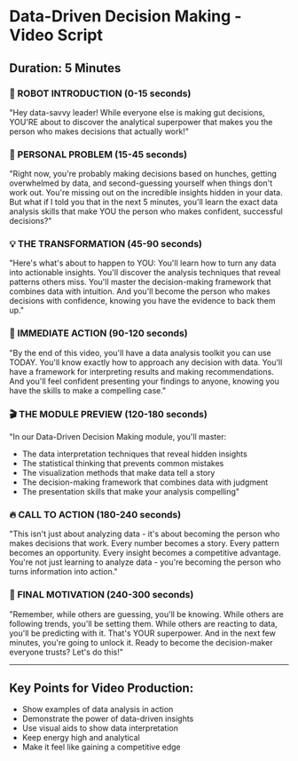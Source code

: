 # Data-Driven Decision Making - Video Script

## Duration: 5 Minutes

### 🤖 ROBOT INTRODUCTION (0-15 seconds)
"Hey data-savvy leader! While everyone else is making gut decisions, YOU'RE about to discover the analytical superpower that makes you the person who makes decisions that actually work!"

### 🎯 PERSONAL PROBLEM (15-45 seconds)
"Right now, you're probably making decisions based on hunches, getting overwhelmed by data, and second-guessing yourself when things don't work out. You're missing out on the incredible insights hidden in your data. But what if I told you that in the next 5 minutes, you'll learn the exact data analysis skills that make YOU the person who makes confident, successful decisions?"

### 💡 THE TRANSFORMATION (45-90 seconds)
"Here's what's about to happen to YOU: You'll learn how to turn any data into actionable insights. You'll discover the analysis techniques that reveal patterns others miss. You'll master the decision-making framework that combines data with intuition. And you'll become the person who makes decisions with confidence, knowing you have the evidence to back them up."

### 🚀 IMMEDIATE ACTION (90-120 seconds)
"By the end of this video, you'll have a data analysis toolkit you can use TODAY. You'll know exactly how to approach any decision with data. You'll have a framework for interpreting results and making recommendations. And you'll feel confident presenting your findings to anyone, knowing you have the skills to make a compelling case."

### 🎬 THE MODULE PREVIEW (120-180 seconds)
"In our Data-Driven Decision Making module, you'll master:
- The data interpretation techniques that reveal hidden insights
- The statistical thinking that prevents common mistakes
- The visualization methods that make data tell a story
- The decision-making framework that combines data with judgment
- The presentation skills that make your analysis compelling"

### 🔥 CALL TO ACTION (180-240 seconds)
"This isn't just about analyzing data - it's about becoming the person who makes decisions that work. Every number becomes a story. Every pattern becomes an opportunity. Every insight becomes a competitive advantage. You're not just learning to analyze data - you're becoming the person who turns information into action."

### 🎯 FINAL MOTIVATION (240-300 seconds)
"Remember, while others are guessing, you'll be knowing. While others are following trends, you'll be setting them. While others are reacting to data, you'll be predicting with it. That's YOUR superpower. And in the next few minutes, you're going to unlock it. Ready to become the decision-maker everyone trusts? Let's do this!"

---

## Key Points for Video Production:
- Show examples of data analysis in action
- Demonstrate the power of data-driven insights
- Use visual aids to show data interpretation
- Keep energy high and analytical
- Make it feel like gaining a competitive edge


